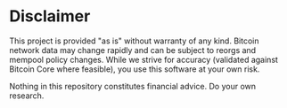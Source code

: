 # Disclaimer

This project is provided "as is" without warranty of any kind. Bitcoin network data may change rapidly and can be subject to reorgs and mempool policy changes. While we strive for accuracy (validated against Bitcoin Core where feasible), you use this software at your own risk.

Nothing in this repository constitutes financial advice. Do your own research.

